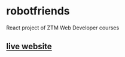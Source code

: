 # robotfriends
React project of ZTM Web Developer courses

## [live website](https://cblokkeel.github.io/robotfriends/)
